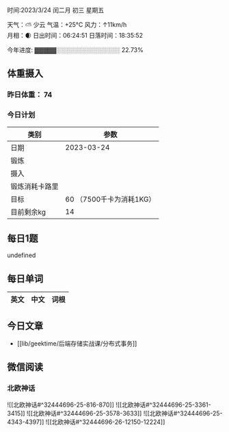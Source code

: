 

时间:2023/3/24 闰二月 初三 星期五

天气：⛅️  少云 气温：+25°C 风力：↑11km/h  
月相：🌒 日出时间：06:24:51 日落时间：18:35:52

今年进度: ▓▓▓▓▓░░░░░░░░░░░░░░░ 22.73%

## 体重摄入

### 昨日体重： 74
### 今日计划
| 类别           | 参数                    |
| -------------- | ----------------------- |
| 日期           | 2023-03-24               |
| 锻炼           |               |
| 摄入           |  |
| 锻炼消耗卡路里 | |
| 目标           | 60      （7500千卡为消耗1KG）                |
| 目前剩余kg               |    14                      |



## 每日1题

undefined

## 每日单词

| 英文       | 中文       |词根|
| ---------- | ---------- | ---|


## 今日文章

- [[lib/geektime/后端存储实战课/分布式事务]]

## 微信阅读

<!-- start of weread -->

### 北欧神话
![[北欧神话#^32444696-25-816-870]]
![[北欧神话#^32444696-25-3361-3415]]
![[北欧神话#^32444696-25-3578-3633]]
![[北欧神话#^32444696-25-4343-4397]]
![[北欧神话#^32444696-26-12150-12224]]

<!-- end of weread -->
